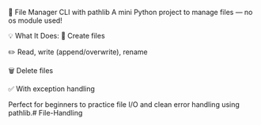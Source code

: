 🐍 File Manager CLI with pathlib
A mini Python project to manage files — no os module used!

💡 What It Does:
📄 Create files

✏️ Read, write (append/overwrite), rename

🗑️ Delete files

✅ With exception handling

Perfect for beginners to practice file I/O and clean error handling using pathlib.#   F i l e - H a n d l i n g  
 